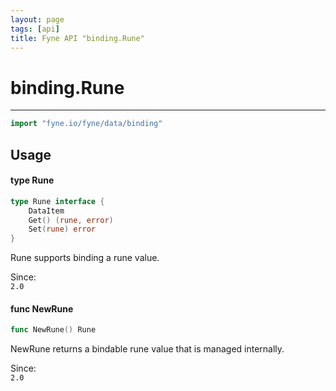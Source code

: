 ```yaml
---
layout: page
tags: [api]
title: Fyne API "binding.Rune"
---
```


# binding.Rune
---
```go
import "fyne.io/fyne/data/binding"
```

## Usage

#### type Rune

```go
type Rune interface {
	DataItem
	Get() (rune, error)
	Set(rune) error
}
```

Rune supports binding a rune value.


<div class="since">Since: <code>
2.0</code></div>

#### func  NewRune

```go
func NewRune() Rune
```
NewRune returns a bindable rune value that is managed internally.


<div class="since">Since: <code>
2.0</code></div>
